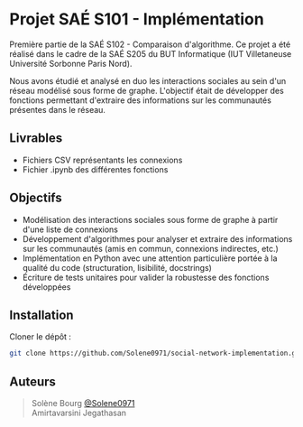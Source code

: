 # Projet SAÉ S101 - Implémentation
Première partie de la SAÉ S102 - Comparaison d'algorithme. Ce projet a été réalisé dans le cadre de la SAÉ S205 du BUT Informatique (IUT Villetaneuse Université Sorbonne Paris Nord).

Nous avons étudié et analysé en duo les interactions sociales au sein d'un réseau modélisé sous forme de graphe. L'objectif était de développer des fonctions permettant d'extraire des informations sur les communautés présentes dans le réseau.


## Livrables
- Fichiers CSV représentants les connexions
- Fichier .ipynb des différentes fonctions


## Objectifs
- Modélisation des interactions sociales sous forme de graphe à partir d'une liste de connexions
- Développement d'algorithmes pour analyser et extraire des informations sur les communautés (amis en commun, connexions indirectes, etc.)
- Implémentation en Python avec une attention particulière portée à la qualité du code (structuration, lisibilité, docstrings)
- Écriture de tests unitaires pour valider la robustesse des fonctions développées


## Installation

Cloner le dépôt :

   ```bash
   git clone https://github.com/Solene0971/social-network-implementation.git
   ```


## Auteurs
>Solène Bourg [@Solene0971](https://github.com/Solene0971/)  
>Amirtavarsini Jegathasan
